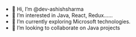 - 👋 Hi, I’m @dev-ashishsharma
- 👀 I’m interested in Java, React, Redux......
- 🌱 I’m currently exploring Microsoft technologies.
- 💞️ I’m looking to collaborate on Java projects

<!---
dev-ashishsharma/dev-ashishsharma is a ✨ special ✨ repository because its `README.md` (this file) appears on your GitHub profile.
You can click the Preview link to take a look at your changes.
--->
